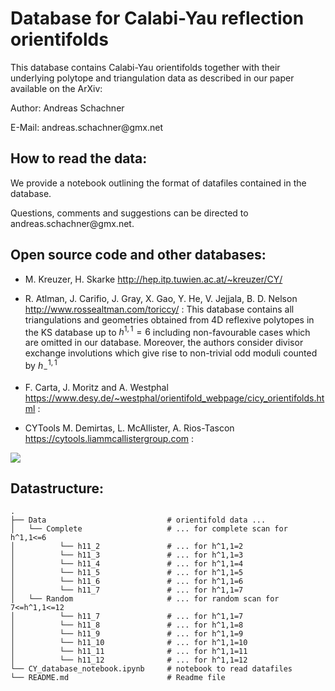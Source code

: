# Database for Calabi-Yau reflection orientifolds

This database contains Calabi-Yau orientifolds together with their underlying polytope and triangulation data as described in our paper available on the ArXiv: 

Author: Andreas Schachner

E-Mail: &#97;&#110;&#100;&#114;&#101;&#97;&#115;&#46;&#115;&#99;&#104;&#97;&#99;&#104;&#110;&#101;&#114;&#64;&#103;&#109;&#120;&#46;&#110;&#101;&#116;


## How to read the data:

We provide a notebook outlining the format of datafiles contained in the database.

Questions, comments and suggestions can be directed to &#97;&#110;&#100;&#114;&#101;&#97;&#115;&#46;&#115;&#99;&#104;&#97;&#99;&#104;&#110;&#101;&#114;&#64;&#103;&#109;&#120;&#46;&#110;&#101;&#116;.

## Open source code and other databases:

* M. Kreuzer, H. Skarke http://hep.itp.tuwien.ac.at/~kreuzer/CY/

* R. Atlman, J. Carifio, J. Gray, X. Gao, Y. He, V. Jejjala, B. D. Nelson http://www.rossealtman.com/toriccy/ : This database contains all triangulations and geometries obtained from 4D reflexive polytopes in the KS database up to $`h^{1,1}=6`$ including non-favourable cases which are omitted in our database. Moreover, the authors consider divisor exchange involutions which give rise to non-trivial odd moduli counted by $`h^{1,1}_{-}`$

* F. Carta, J. Moritz and A. Westphal https://www.desy.de/~westphal/orientifold_webpage/cicy_orientifolds.html : 

* CYTools M. Demirtas, L. McAllister, A. Rios-Tascon https://cytools.liammcallistergroup.com :



<img src="https://render.githubusercontent.com/render/math?math=\color{white}x_{1,2} = \frac{-b \pm \sqrt{b^2-4ac}}{2b}">


## Datastructure:

    .
    ├── Data                           # orientifold data ...
    │   └── Complete                   # ... for complete scan for h^1,1<=6
    │          └── h11_2               # ... for h^1,1=2
    │          └── h11_3               # ... for h^1,1=3
    │          └── h11_4               # ... for h^1,1=4
    │          └── h11_5               # ... for h^1,1=5
    │          └── h11_6               # ... for h^1,1=6
    │          └── h11_7               # ... for h^1,1=7
    │   └── Random                     # ... for random scan for 7<=h^1,1<=12
    │          └── h11_7               # ... for h^1,1=7
    │          └── h11_8               # ... for h^1,1=8
    │          └── h11_9               # ... for h^1,1=9
    │          └── h11_10              # ... for h^1,1=10
    │          └── h11_11              # ... for h^1,1=11
    │          └── h11_12              # ... for h^1,1=12
    └── CY_database_notebook.ipynb     # notebook to read datafiles
    └── README.md                      # Readme file
    
    
